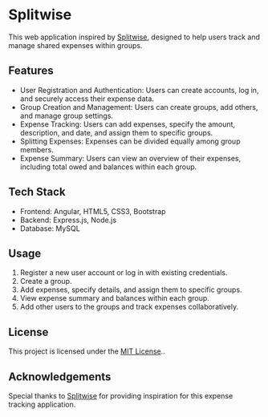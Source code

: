 # Splitwise

This web application inspired by [Splitwise](https://secure.splitwise.com/), designed to help users track and manage shared expenses within groups.

## Features

- User Registration and Authentication: Users can create accounts, log in, and securely access their expense data.
- Group Creation and Management: Users can create groups, add others, and manage group settings.
- Expense Tracking: Users can add expenses, specify the amount, description, and date, and assign them to specific groups.
- Splitting Expenses: Expenses can be divided equally among group members.
- Expense Summary: Users can view an overview of their expenses, including total owed and balances within each group.

## Tech Stack

- Frontend: Angular, HTML5, CSS3, Bootstrap
- Backend: Express.js, Node.js
- Database: MySQL

## Usage

1. Register a new user account or log in with existing credentials.
2. Create a group.
3. Add expenses, specify details, and assign them to specific groups.
4. View expense summary and balances within each group.
5. Add other users to the groups and track expenses collaboratively.

## License

This project is licensed under the [MIT License](LICENSE)..

## Acknowledgements

Special thanks to [Splitwise](https://secure.splitwise.com/) for providing inspiration for this expense tracking application.

